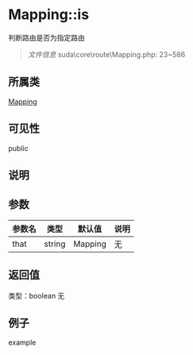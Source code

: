 # Mapping::is
判断路由是否为指定路由
> *文件信息* suda\core\route\Mapping.php: 23~586
## 所属类 

[Mapping](../Mapping.md)

## 可见性

  public  
## 说明



## 参数

| 参数名 | 类型 | 默认值 | 说明 |
|--------|-----|-------|-------|
| that |  string|Mapping | 无 | 无 |

## 返回值
类型：boolean
无

## 例子

example